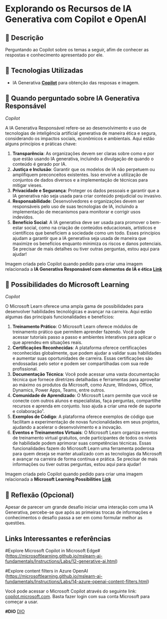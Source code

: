 # Explorando os Recursos de IA Generativa com Copilot e OpenAI

## 📒 Descrição
Perguntando ao Copilot sobre os temas a seguir, afim de conhecer as respostas e conhecimento apresentado por ele.

## 🤖 Tecnologias Utilizadas
- IA Generativa **[Copilot](https://copilot.microsoft.com/)** para obtenção das resposas e imagem.

## 🧐 Quando perguntado sobre IA Generativa Responsável
*Copilot*

A IA Generativa Responsável refere-se ao desenvolvimento e uso de tecnologias de inteligência artificial generativa de maneira ética e segura, considerando os impactos sociais, econômicos e ambientais. Aqui estão alguns princípios e práticas chave:
1. **Transparência**: As organizações devem ser claras sobre como e por que estão usando IA generativa, incluindo a divulgação de quando o conteúdo é gerado por IA.
2. **Justiça e Inclusão**: Garantir que os modelos de IA não perpetuem ou amplifiquem preconceitos existentes. Isso envolve a utilização de conjuntos de dados diversos e a implementação de técnicas para mitigar vieses.
3. **Privacidade e Segurança**: Proteger os dados pessoais e garantir que a IA generativa não seja usada para criar conteúdo prejudicial ou invasivo.
4. **Responsabilidade**: Desenvolvedores e organizações devem ser responsáveis pelo uso de suas tecnologias de IA, incluindo a implementação de mecanismos para monitorar e corrigir usos indevidos.
5. **Benefício Social**: A IA generativa deve ser usada para promover o bem-estar social, como na criação de conteúdos educacionais, artísticos e científicos que beneficiem a sociedade como um todo.
Esses princípios ajudam a garantir que a IA generativa seja usada de maneira que maximize os benefícios enquanto minimiza os riscos e danos potenciais.
Se precisar de mais detalhes ou tiver outras perguntas, estou aqui para ajudar!

Imagem criada pelo Copilot quando pedido para criar uma imagem relacionada a **IA Generativa Responsável com elementos de IA e ética**
**[Link](https://www.bing.com/images/create/ia-generativa-responsc3a1vel-com-elementos-de-ia-e-c3a9t/1-66e4e4d4f2b74462a397b23f771d40b7?id=euhRxVpK1rGNFnsnzRxwbg%3d%3d&view=detailv2&idpp=genimg&idpclose=1&thId=OIG2.PCcoN38wQddF4YsIJIo9&skey=hdJiNVvhGhAUBZ_sLH9_UV263L1rv2uqEUKaA6esD0o&FORM=SYDBIC)**

## 🚀 Possibilidades do Microsoft Learning
*Copilot*

O Microsoft Learn oferece uma ampla gama de possibilidades para desenvolver habilidades tecnológicas e avançar na carreira. Aqui estão algumas das principais funcionalidades e benefícios:
1. **Treinamento Prático**: O Microsoft Learn oferece módulos de treinamento prático que permitem aprender fazendo. Você pode acessar tutoriais passo a passo e ambientes interativos para aplicar o que aprendeu em situações reais.
2. **Certificações Reconhecidas**: A plataforma oferece certificações reconhecidas globalmente, que podem ajudar a validar suas habilidades e aumentar suas oportunidades de carreira. Essas certificações são endossadas pelo setor e podem ser compartilhadas com sua rede profissional.
3. **Documentação Técnica**: Você pode acessar uma vasta documentação técnica que fornece diretrizes detalhadas e ferramentas para aproveitar ao máximo os produtos da Microsoft, como Azure, Windows, Office, Dynamics, Power Apps, Teams, entre outros.
4. **Comunidade de Aprendizado**: O Microsoft Learn permite que você se conecte com outros alunos e especialistas, faça perguntas, compartilhe recursos e aprenda em conjunto. Isso ajuda a criar uma rede de suporte e colaboração¹.
5. **Exemplos de Código**: A plataforma oferece exemplos de código que facilitam a experimentação de novas funcionalidades em seus projetos, ajudando a acelerar o desenvolvimento e a inovação.
6. **Eventos e Treinamentos Virtuais**: O Microsoft Learn organiza eventos de treinamento virtual gratuitos, onde participantes de todos os níveis de habilidade podem aprimorar suas competências técnicas.
Essas funcionalidades fazem do Microsoft Learn uma ferramenta poderosa para quem deseja se manter atualizado com as tecnologias da Microsoft e avançar na carreira de forma contínua e prática.
Se precisar de mais informações ou tiver outras perguntas, estou aqui para ajudar!

Imagem criada pelo Copilot quando pedido para criar uma imagem relacionada a **Microsoft Learning Possibilities**
**[Link](https://www.bing.com/images/create/microsoft-learn-possibilities-with-learning-and-te/1-66e4e7f7cb044ee3bf552aaacb50cc8a?id=JjL%2bOvqll%2fDxwUCd39PjxQ%3d%3d&view=detailv2&idpp=genimg&thId=OIG2.ksI2NIdeQp8CNszMrX9I&skey=hdJiNVvhGhAUBZ_sLH9_UV263L1rv2uqEUKaA6esD0o&FORM=GCRIDP&mode=overlay)**


## 💭 Reflexão (Opcional)
Apesar de parecer um grande desafio iniciar uma interação com uma IA Generativa, percebe-se que após as primeiras trocas de informações e conhecimentos o desafio passa a ser em como formular melhor as questões.

## Links Interessantes e referências

#Explore Microsoft Copilot in Microsoft Edge#
(https://microsoftlearning.github.io/mslearn-ai-fundamentals/Instructions/Labs/12-generative-ai.html)

#Explore content filters in Azure OpenAI
(https://microsoftlearning.github.io/mslearn-ai-fundamentals/Instructions/Labs/14-azure-openai-content-filters.html)

Você pode acessar o Microsoft Copilot através do seguinte link: [copilot.microsoft.com](https://copilot.microsoft.com/). 
Basta fazer login com sua conta Microsoft para começar a usar.

**#DIO** [DIO](https://www.linkedin.com/school/dio-makethechange)
